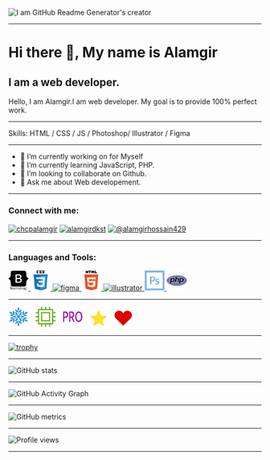 
![I am GitHub Readme Generator's creator](https://pbs.twimg.com/profile_banners/2417267923/1691802496/600x200)

*************************************************************************************************************

# Hi there 👋, My name is Alamgir

## I am a web developer.
Hello, I am Alamgir.I am web developer. My goal is to provide 100% perfect work.

**********************************************************************

Skills: HTML / CSS / JS / Photoshop/ Illustrator / Figma 
**********************************************************************

- 🔭 I’m currently working on for Myself 
- 🌱 I’m currently learning JavaScript, PHP. 
- 👯 I’m looking to collaborate on Github. 
- 💬 Ask me about Web developement. 

************************************************************************
<h3 align="left">Connect with me:</h3>
<p align="left">
<a href="https://twitter.com/chcpalamgir" target="blank"><img align="center" src="https://raw.githubusercontent.com/rahuldkjain/github-profile-readme-generator/master/src/images/icons/Social/twitter.svg" alt="chcpalamgir" height="30" width="40" /></a>
<a href="https://fb.com/alamgirdkst" target="blank"><img align="center" src="https://raw.githubusercontent.com/rahuldkjain/github-profile-readme-generator/master/src/images/icons/Social/facebook.svg" alt="alamgirdkst" height="30" width="40" /></a>
<a href="https://www.youtube.com/c/@alamgirhossain429" target="blank"><img align="center" src="https://raw.githubusercontent.com/rahuldkjain/github-profile-readme-generator/master/src/images/icons/Social/youtube.svg" alt="@alamgirhossain429" height="30" width="40" /></a>
</p>

************************************************************************

<h3 align="left">Languages and Tools:</h3>
<p align="left"> <a href="https://getbootstrap.com" target="_blank" rel="noreferrer"> <img src="https://raw.githubusercontent.com/devicons/devicon/master/icons/bootstrap/bootstrap-plain-wordmark.svg" alt="bootstrap" width="40" height="40"/> </a> <a href="https://www.w3schools.com/css/" target="_blank" rel="noreferrer"> <img src="https://raw.githubusercontent.com/devicons/devicon/master/icons/css3/css3-original-wordmark.svg" alt="css3" width="40" height="40"/> </a> <a href="https://www.figma.com/" target="_blank" rel="noreferrer"> <img src="https://www.vectorlogo.zone/logos/figma/figma-icon.svg" alt="figma" width="40" height="40"/> </a> <a href="https://www.w3.org/html/" target="_blank" rel="noreferrer"> <img src="https://raw.githubusercontent.com/devicons/devicon/master/icons/html5/html5-original-wordmark.svg" alt="html5" width="40" height="40"/> </a> <a href="https://www.adobe.com/in/products/illustrator.html" target="_blank" rel="noreferrer"> <img src="https://www.vectorlogo.zone/logos/adobe_illustrator/adobe_illustrator-icon.svg" alt="illustrator" width="40" height="40"/> </a> <a href="https://www.photoshop.com/en" target="_blank" rel="noreferrer"> <img src="https://raw.githubusercontent.com/devicons/devicon/master/icons/photoshop/photoshop-line.svg" alt="photoshop" width="40" height="40"/> </a> <a href="https://www.php.net" target="_blank" rel="noreferrer"> <img src="https://raw.githubusercontent.com/devicons/devicon/master/icons/php/php-original.svg" alt="php" width="40" height="40"/> </a> </p>



************************************************************************



<a href='https://archiveprogram.github.com/'><img src='https://raw.githubusercontent.com/acervenky/animated-github-badges/master/assets/acbadge.gif' width='40' height='40'></a> <a href='https://docs.github.com/en/developers'><img src='https://raw.githubusercontent.com/acervenky/animated-github-badges/master/assets/devbadge.gif' width='40' height='40'></a> <a href='https://github.com/pricing'><img src='https://raw.githubusercontent.com/acervenky/animated-github-badges/master/assets/pro.gif' width='40' height='40'></a> <a href='https://stars.github.com/'><img src='https://raw.githubusercontent.com/acervenky/animated-github-badges/master/assets/starbadge.gif' width='35' height='35'></a> <a href='https://docs.github.com/en/github/supporting-the-open-source-community-with-github-sponsors'><img src='https://raw.githubusercontent.com/acervenky/animated-github-badges/master/assets/sponsorbadge.gif' width='35' height='35'></a> 

************************************************************************

[![trophy](https://github-profile-trophy.vercel.app/?username=coderalamgir)](https://github.com/ryo-ma/github-profile-trophy)


**********************************************************************

![GitHub stats](https://github-readme-stats.vercel.app/api?username=coderalamgir&show_icons=true)  

**********************************************************************

![GitHub Activity Graph](https://activity-graph.herokuapp.com/graph?username=coderalamgir)  
**********************************************************************

![GitHub metrics](https://metrics.lecoq.io/coderalamgir)  
**********************************************************************
![Profile views](https://gpvc.arturio.dev/coderalamgir)  
*********************************************

